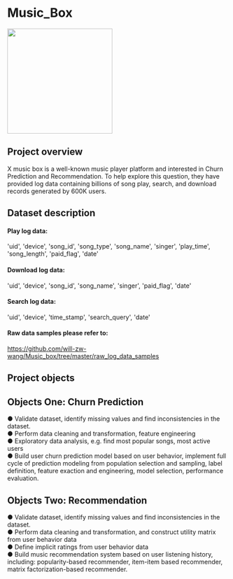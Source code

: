 # Music_Box

<img src="https://github.com/will-zw-wang/Music_box/blob/master/images/music_box_image.jpg" height="240">



## Project overview

X music box is a well-known music player platform and interested in Churn Prediction and Recommendation. To help explore this question, they have provided log data containing billions of song play, search, and download records generated by 600K users. 

## Dataset description

#### Play log data: 
'uid', 'device', 'song_id', 'song_type', 'song_name', 'singer', 'play_time', 'song_length', 'paid_flag', 'date'
#### Download log data: 
'uid', 'device', 'song_id', 'song_name', 'singer', 'paid_flag', 'date'
#### Search log data: 
'uid', 'device', 'time_stamp', 'search_query', 'date'

#### Raw data samples please refer to:  
https://github.com/will-zw-wang/Music_box/tree/master/raw_log_data_samples


## Project objects

## Objects One: Churn Prediction  
● Validate dataset, identify missing values and find inconsistencies in the dataset.  
● Perform data cleaning and transformation, feature engineering  
● Exploratory data analysis, e.g. find most popular songs, most active users  
● Build user churn prediction model based on user behavior, implement full cycle of prediction modeling from population selection and sampling, label definition, feature exaction and engineering, model selection, performance evaluation.


## Objects Two: Recommendation  
● Validate dataset, identify missing values and find inconsistencies in the dataset.  
● Perform data cleaning and transformation, and construct utility matrix from user behavior data  
● Define implicit ratings from user behavior data  
● Build music recommendation system based on user listening history, including: popularity-based recommender, item-item based recommender, matrix factorization-based recommender.  



